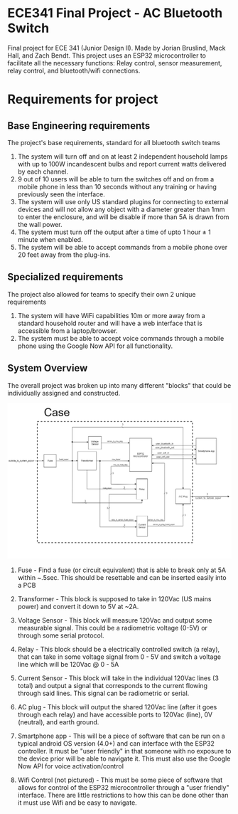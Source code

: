 # ECE341 Final Project - AC Bluetooth Switch
Final project for ECE 341 (Junior Design II). Made by Jorian Bruslind, Mack Hall, and Zach Bendt. 
This project uses an ESP32 microcontroller to facilitate all the necessary functions: Relay control, 
sensor measurement, relay control, and bluetooth/wifi connections. 
#	Requirements for project

##	Base Engineering requirements
The project's base requirements, standard for all bluetooth switch teams

1. The system will turn off and on at least 2 independent household lamps with up to 100W incandescent 
bulbs and report current watts delivered by each channel.
2. 9 out of 10 users will be able to turn the switches off and on from a mobile phone in less 
than 10 seconds without any training or having previously seen the interface.
3. The system will use only US standard plugins for connecting to external devices and will not 
allow any object with a diameter greater than 1mm to enter the enclosure, and will be disable if 
more than 5A is drawn from the wall power.
4. The system must turn off the output after a time of upto 1 hour ± 1 minute when enabled.
5. The system will be able to accept commands from a mobile phone over 20 feet away from the plug-ins.

##	Specialized requirements
The project also allowed for teams to specify their own 2 unique requirements

1. The system will have WiFi capabilities 10m or more away from a standard household router and 
will have a web interface that is accessible from a laptop/browser. 
2. The system must be able to accept voice commands through a mobile phone using the Google Now 
API for all functionality. 

## System Overview
The overall project was broken up into many different "blocks" that could be individually assigned
and constructed. 

![Block Diagram connections](https://github.com/Jbruslind/ECE341_Blue-1-/blob/master/Block%20Diagram/HighLevelBlockDiagramV3.png)

1. Fuse - Find a fuse (or circuit equivalent) that is able to break only at 5A within ~.5sec. 
This should be resettable and can be inserted easily into a PCB

2. Transformer - This block is supposed to take in 120Vac (US mains power) and convert it
down to 5V at ~2A. 

3. Voltage Sensor - This block will measure 120Vac and output some measurable signal. 
This could be a radiometric voltage (0-5V) or through some serial protocol.

4. Relay - This block should be a electrically controlled switch (a relay), that can 
take in some voltage signal from 0 - 5V and switch a voltage line which will be 120Vac @ 0 - 5A

5. Current Sensor - This block will take in the individual 120Vac lines (3 total)
and output a signal that corresponds to the current flowing through said lines. This
signal can be radiometric or serial.

6. AC plug - This block will output the shared 120Vac line (after it goes through each relay)
and have accessible ports to 120Vac (line), 0V (neutral), and earth ground. 

7. Smartphone app - This will be a piece of software that can be run on a typical
android OS version (4.0+) and can interface with the ESP32 controller. It must be
"user friendly" in that someone with no exposure to the device prior will be able
to navigate it. This must also use the Google Now API for voice activation/control

8. Wifi Control (not pictured) - This must be some piece of software that allows
for control of the ESP32 microcontroller through a "user friendly" interface. There
are little restrictions to how this can be done other than it must use Wifi and be 
easy to navigate. 




 
